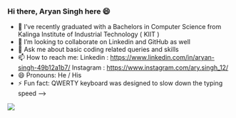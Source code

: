 ### Hi there, Aryan Singh here 😄

- 🔭 I’ve recently graduated with a Bachelors in Computer Science from Kalinga Institute of Industrial Technology ( KIIT )
- 👯 I’m looking to collaborate on Linkedin and GitHub as well
- 💬 Ask me about basic coding related queries and skills
- 📫 How to reach me: Linkedin : https://www.linkedin.com/in/aryan-singh-49b12a1b7/ Instagram : https://www.instagram.com/ary.singh_12/
- 😄 Pronouns: He / His
- ⚡ Fun fact: QWERTY keyboard was designed to slow down the typing speed 
-->


<img src = "https://github-readme-stats.vercel.app/api?username=chipper1211&&show_icons=true&title_color=ffffff&icon_color=bb2acf&text_color=daf7dc&bg_color=151515">
